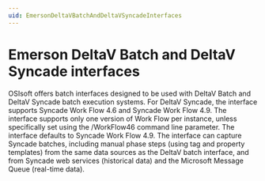 ```yaml
---
uid: EmersonDeltaVBatchAndDeltaVSyncadeInterfaces
---
```


# Emerson DeltaV Batch and DeltaV Syncade interfaces

OSIsoft offers batch interfaces designed to be used with DeltaV Batch and DeltaV Syncade batch execution systems.
For DeltaV Syncade, the interface supports Syncade Work Flow 4.6 and Syncade Work Flow 4.9. The interface supports only one version of Work Flow per instance, unless specifically set using the /WorkFlow46 command line parameter. The interface defaults to Syncade Work Flow 4.9.
The interface can capture Syncade batches, including manual phase steps (using tag and property templates) from the same data sources as the DeltaV batch interface, and from Syncade web services (historical data) and the Microsoft Message Queue (real-time data).
